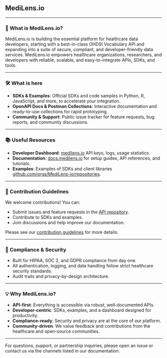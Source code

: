 ## MediLens.io

---

### 🚀 What is MediLens.io?

MediLens.io is building the essential platform for healthcare data developers, starting with a best-in-class OHDSI Vocabulary API and expanding into a suite of secure, compliant, and developer-friendly data services. MediLens.io empowers healthcare organizations, researchers, and developers with reliable, scalable, and easy-to-integrate APIs, SDKs, and tools.

---

### 🛠️ What is here

- **SDKs & Examples**: Official SDKs and code samples in Python, R, JavaScript, and more, to accelerate your integration.
- **OpenAPI Docs & Postman Collections**: Interactive documentation and ready-to-use collections for rapid prototyping.
- **Community & Support**: Public issue tracker for feature requests, bug reports, and community discussions.

---

### 📚 Useful Resources

- **Developer Dashboard**: [medilens.io](https://medilens.io) API keys, logs, usage statistics.
- **Documentation**: [docs.medilens.io](https://docs.medilens.io) for setup guides, API references, and tutorials.
- **Examples**: Examples of SDKs and client libraries [github.com/orgs/MediLens-io/repositories](https://github.com/orgs/MediLens-io/repositories).

---

### 🌈 Contribution Guidelines

We welcome contributions! You can:
- Submit issues and feature requests in the [API repository](https://github.com/MediLens-io/api).
- Contribute to SDKs and examples.
- Join discussions and help improve our documentation.

Please see our [contribution guidelines](https://github.com/MediLens-io/api/docs/CONTRIBUTING.md) for more details.

---

### 🏥 Compliance & Security

- Built for HIPAA, SOC 2, and GDPR compliance from day one.
- All authentication, logging, and data handling follow strict healthcare security standards.
- Audit trails and privacy-by-design architecture.

---

### 💡 Why MediLens.io?

- **API-first**: Everything is accessible via robust, well-documented APIs.
- **Developer-centric**: SDKs, examples, and a dashboard designed for productivity.
- **Compliance-ready**: Security and privacy are at the core of our platform.
- **Community-driven**: We value feedback and contributions from the healthcare and open-source communities.

---

For questions, support, or partnership inquiries, please open an issue or contact us via the channels listed in our documentation. 

